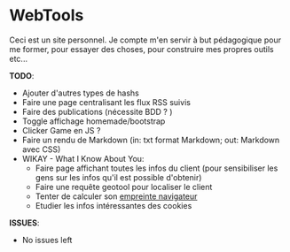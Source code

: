 # WebTools

Ceci est un site personnel. Je compte m'en servir à but pédagogique pour me former,
pour essayer des choses, pour construire mes propres outils etc...


**TODO**:
- Ajouter d'autres types de hashs
- Faire une page centralisant les flux RSS suivis
- Faire des publications (nécessite BDD ? )
- Toggle affichage homemade/bootstrap
- Clicker Game en JS ?
- Faire un rendu de Markdown (in: txt format Markdown; out: Markdown avec CSS)
- WIKAY - What I Know About You: 
  - Faire page affichant toutes les infos du client (pour sensibiliser les gens sur les infos qu'il est possible d'obtenir)
  - Faire une requête geotool pour localiser le client
  - Tenter de calculer son [empreinte navigateur](https://www.comparitech.com/blog/vpn-privacy/what-is-browser-fingerprinting-how-to-protect-yourself/)
  - Etudier les infos intéressantes des cookies



**ISSUES**:
- No issues left
